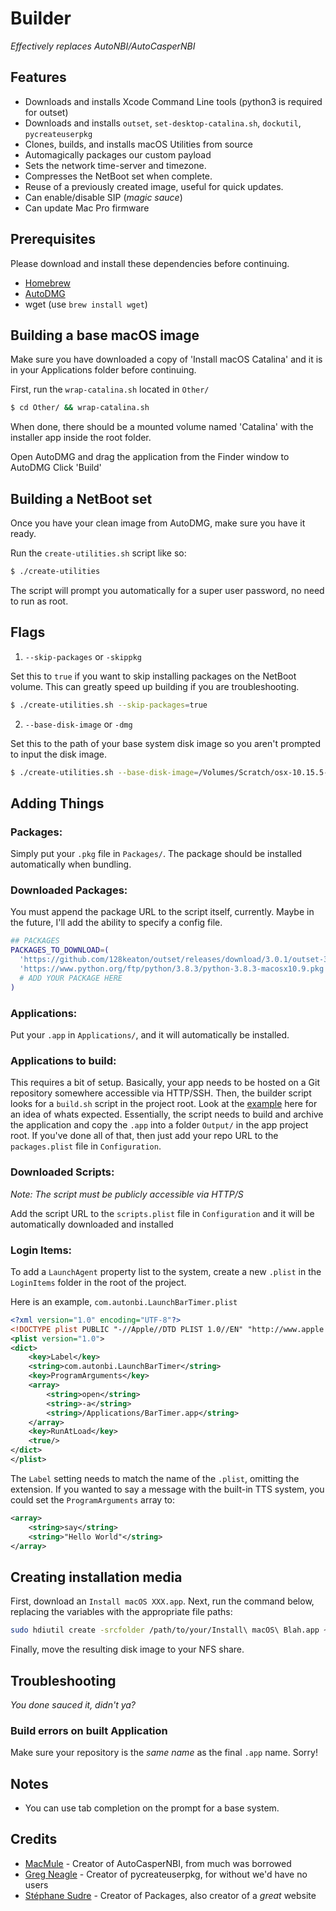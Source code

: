 # Builder
*Effectively replaces AutoNBI/AutoCasperNBI*

## Features
* Downloads and installs Xcode Command Line tools (python3 is required for outset)
* Downloads and installs `outset`, `set-desktop-catalina.sh`, `dockutil`, `pycreateuserpkg`
* Clones, builds, and installs macOS Utilities from source
* Automagically packages our custom payload
* Sets the network time-server and timezone.
* Compresses the NetBoot set when complete.
* Reuse of a previously created image, useful for quick updates.
* Can enable/disable SIP (_magic sauce_)
* Can update Mac Pro firmware

## Prerequisites

Please download and install these dependencies before continuing.

* [Homebrew](https://brew.sh)
* [AutoDMG](https://github.com/MagerValp/AutoDMG/releases)
* wget (use `brew install wget`)

## Building a base macOS image

Make sure you have downloaded a copy of 'Install macOS Catalina' and it is in your Applications folder before continuing.

First, run the `wrap-catalina.sh` located in `Other/`
```bash
$ cd Other/ && wrap-catalina.sh
```

When done, there should be a mounted volume named 'Catalina' with the installer app inside the root folder. 

Open AutoDMG and drag the application from the Finder window to AutoDMG
Click 'Build'

## Building a NetBoot set

Once you have your clean image from AutoDMG, make sure you have it ready.

Run the `create-utilities.sh` script like so:
```bash
$ ./create-utilities
```

The script will prompt you automatically for a super user password, no need to run as root.

## Flags
1.  `--skip-packages` or `-skippkg`

Set this to `true` if you want to skip installing packages on the NetBoot volume. 
This can greatly speed up building if you are troubleshooting.
```bash
$ ./create-utilities.sh --skip-packages=true 
```


2. `--base-disk-image` or `-dmg`

Set this to the path of your base system disk image so you aren't prompted to input the disk image.
```bash
$ ./create-utilities.sh --base-disk-image=/Volumes/Scratch/osx-10.15.5-19F2200.apfs.dmg 
```

## Adding Things
### Packages:
Simply put your `.pkg` file in `Packages/`. The package should be installed automatically when bundling.

### Downloaded Packages:
You must append the package URL to the script itself, currently. Maybe in the future, I'll add the ability to specify a config file.
```bash
## PACKAGES
PACKAGES_TO_DOWNLOAD=(
  'https://github.com/128keaton/outset/releases/download/3.0.1/outset-3.0.1.pkg' # outset
  'https://www.python.org/ftp/python/3.8.3/python-3.8.3-macosx10.9.pkg' # Python3
  # ADD YOUR PACKAGE HERE
)
```

### Applications:
Put your `.app` in `Applications/`, and it will automatically be installed.

### Applications to build:
This requires a bit of setup. Basically, your app needs to be hosted on a Git repository somewhere accessible via HTTP/SSH. 
Then, the builder script looks for a `build.sh` script in the project root. Look at the [example](https://github.com/128keaton/macOS-Utilities/blob/05893bc91787667e5ab285f9f1d3067b6fce572a/build.sh)
 here for an idea of whats expected. Essentially, the script needs to build and archive the application and copy the `.app` into a folder `Output/` in the app project root.
 If you've done all of that, then just add your repo URL to the `packages.plist` file in `Configuration`.
 
### Downloaded Scripts:
*Note: The script must be publicly accessible via HTTP/S*

Add the script URL to the `scripts.plist` file in `Configuration` and it will be automatically downloaded and installed

### Login Items:
To add a `LaunchAgent` property list to the system, create a new `.plist` in the `LoginItems` folder in the root of the project.

Here is an example, `com.autonbi.LaunchBarTimer.plist`
```xml
<?xml version="1.0" encoding="UTF-8"?>
<!DOCTYPE plist PUBLIC "-//Apple//DTD PLIST 1.0//EN" "http://www.apple.com/DTDs/PropertyList-1.0.dtd">
<plist version="1.0">
<dict>
	<key>Label</key>
	<string>com.autonbi.LaunchBarTimer</string>
	<key>ProgramArguments</key>
	<array>
		<string>open</string>
		<string>-a</string>
		<string>/Applications/BarTimer.app</string>
	</array>
	<key>RunAtLoad</key>
	<true/>
</dict>
</plist>
```

The `Label` setting needs to match the name of the `.plist`, omitting the extension.
If you wanted to say a message with the built-in TTS system, you could set the `ProgramArguments` array to:
```xml
<array>
	<string>say</string>
	<string>"Hello World"</string>
</array>
```

## Creating installation media
First, download an `Install macOS XXX.app`.
Next, run the command below, replacing the variables with the appropriate file paths:
```bash
sudo hdiutil create -srcfolder /path/to/your/Install\ macOS\ Blah.app ~/Desktop/Output.dmg
```

Finally, move the resulting disk image to your NFS share.

## Troubleshooting
*You done sauced it, didn't ya?*

### Build errors on built Application
Make sure your repository is the *same name* as the final `.app` name. Sorry!

## Notes
* You can use tab completion on the prompt for a base system.

 
## Credits
* [MacMule](https://macmule.com/) - Creator of AutoCasperNBI, from much was borrowed
* [Greg Neagle](https://github.com/gregneagle/pycreateuserpkg) - Creator of pycreateuserpkg, for without we'd have no users
* [Stéphane Sudre](http://s.sudre.free.fr/index.html) - Creator of Packages, also creator of a _great_ website
